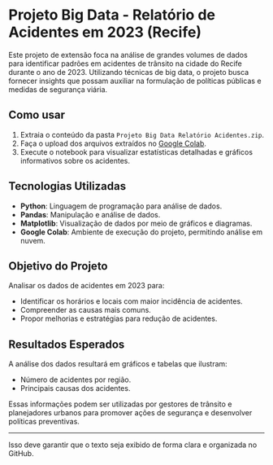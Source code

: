 
# Projeto Big Data - Relatório de Acidentes em 2023 (Recife)

Este projeto de extensão foca na análise de grandes volumes de dados para identificar padrões em acidentes de trânsito na cidade do Recife durante o ano de 2023. Utilizando técnicas de big data, o projeto busca fornecer insights que possam auxiliar na formulação de políticas públicas e medidas de segurança viária.

## Como usar

1. Extraia o conteúdo da pasta `Projeto Big Data Relatório Acidentes.zip`.
2. Faça o upload dos arquivos extraídos no [Google Colab](https://colab.research.google.com/).
3. Execute o notebook para visualizar estatísticas detalhadas e gráficos informativos sobre os acidentes.

## Tecnologias Utilizadas

- **Python**: Linguagem de programação para análise de dados.
- **Pandas**: Manipulação e análise de dados.
- **Matplotlib**: Visualização de dados por meio de gráficos e diagramas.
- **Google Colab**: Ambiente de execução do projeto, permitindo análise em nuvem.

## Objetivo do Projeto

Analisar os dados de acidentes em 2023 para:

- Identificar os horários e locais com maior incidência de acidentes.
- Compreender as causas mais comuns.
- Propor melhorias e estratégias para redução de acidentes.

## Resultados Esperados

A análise dos dados resultará em gráficos e tabelas que ilustram:

- Número de acidentes por região.
- Principais causas dos acidentes.

Essas informações podem ser utilizadas por gestores de trânsito e planejadores urbanos para promover ações de segurança e desenvolver políticas preventivas.

---

Isso deve garantir que o texto seja exibido de forma clara e organizada no GitHub.
